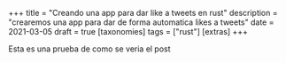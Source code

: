 +++
title = "Creando una app para dar like a tweets en rust"
description = "crearemos una app para dar de forma automatica likes a tweets"
date = 2021-03-05
draft = true
[taxonomies]
tags = ["rust"]
[extras]
+++

Esta es una prueba de como se veria el post